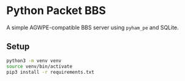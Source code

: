 # Python Packet BBS

A simple AGWPE-compatible BBS server using `pyham_pe` and SQLite.

## Setup

```bash
python3 -m venv venv
source venv/bin/activate
pip3 install -r requirements.txt